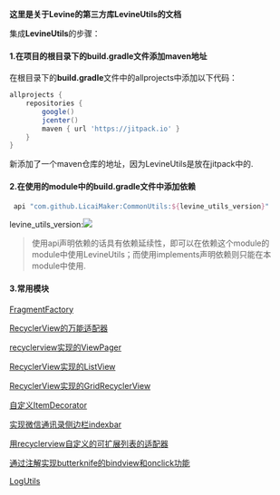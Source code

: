 **这里是关于Levine的第三方库LevineUtils的文档**

集成**LevineUtils**的步骤：

####  1.在项目的根目录下的build.gradle文件添加maven地址

在根目录下的**build.gradle**文件中的allprojects中添加以下代码：

```groovy   
allprojects {
    repositories {
        google()
        jcenter()
        maven { url 'https://jitpack.io' }
    }
}
```

新添加了一个maven仓库的地址，因为LevineUtils是放在jitpack中的.

####  2.在使用的module中的build.gradle文件中添加依赖

```groovy
 api "com.github.LicaiMaker:CommonUtils:${levine_utils_version}"
```

levine_utils_version:[![](https://jitpack.io/v/LicaiMaker/CommonUtils.svg)](https://jitpack.io/#LicaiMaker/CommonUtils)

> 使用api声明依赖的话具有依赖延续性，即可以在依赖这个module的module中使用LevineUtils；而使用implements声明依赖则只能在本module中使用.     

#### 3.常用模块

 [FragmentFactory](/zh-cn/Android/LevineUtils/FragmentFactory)

 [RecyclerView的万能适配器](/zh-cn/Android/LevineUtils/BaseRecyclerViewAdapter万能适配器)

 [recyclerview实现的ViewPager](/zh-cn/Android/LevineUtils/RecyclerViewPager)

 [RecyclerView实现的ListView](/zh-cn/Android/LevineUtils/RecyclerListView)

 [RecyclerView实现的GridRecyclerView](/zh-cn/Android/LevineUtils/GridRecyclerView)

 [自定义ItemDecorator](/zh-cn/Android/LevineUtils/ItemDecorator)

 [实现微信通讯录侧边栏indexbar](/zh-cn/Android/LevineUtils/IndexBar)

[用recyclerview自定义的可扩展列表的适配器](/zh-cn/Android/LevineUtils/BaseExpandableRecyclerViewAdapter)

 [通过注解实现butterknife的bindview和onclick功能](/zh-cn/Android/LevineUtils/LevineBindView)

[LogUtils](/zh-cn/Android/LevineUtils/LogUtils)



